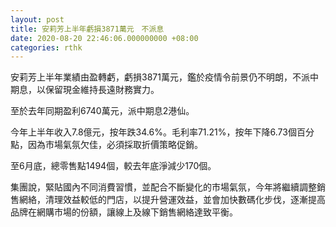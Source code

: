 ```yaml
---
layout: post
title: 安莉芳上半年虧損3871萬元　不派息
date: 2020-08-20 22:46:06.000000000 +08:00
categories: rthk
---
```


安莉芳上半年業績由盈轉虧，虧損3871萬元，鑑於疫情令前景仍不明朗，不派中期息，以保留現金維持長遠財務實力。

至於去年同期盈利6740萬元，派中期息2港仙。

今年上半年收入7.8億元，按年跌34.6%。毛利率71.21%，按年下降6.73個百分點，因為市場氣氛欠佳，必須採取折價策略促銷。

至6月底，總零售點1494個，較去年底淨減少170個。

集團說，緊貼國內不同消費習慣，並配合不斷變化的市場氣氛，今年將繼續調整銷售網絡，清理效益較低的門店，以提升營運效益，並會加快數碼化步伐，逐漸提高品牌在網購市場的份額，讓線上及線下銷售網絡達致平衡。

